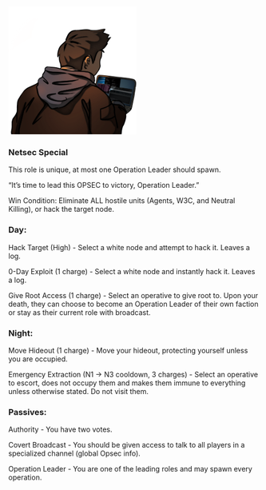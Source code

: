 ![operationleader.png](Images/operationleader.png)

### **Netsec Special**

This role is unique, at most one Operation Leader should spawn.

“It’s time to lead this OPSEC to victory, Operation Leader.”

Win Condition: Eliminate ALL hostile units (Agents, W3C, and Neutral Killing), or hack the target node.

### **Day:**

Hack Target (High) - Select a white node and attempt to hack it. Leaves a log.

0-Day Exploit (1 charge) - Select a white node and instantly hack it. Leaves a log.

Give Root Access (1 charge) - Select an operative to give root to. Upon your death, they can choose to become an Operation Leader of their own faction or stay as their current role with broadcast.

### **Night:**

Move Hideout (1 charge) - Move your hideout, protecting yourself unless you are occupied.

Emergency Extraction (N1 -> N3 cooldown, 3 charges) - Select an operative to escort, does not occupy them and makes them immune to everything unless otherwise stated. Do not visit them.

### **Passives:**

Authority - You have two votes.

Covert Broadcast - You should be given access to talk to all players in a specialized channel (global Opsec info).

Operation Leader - You are one of the leading roles and may spawn every operation.